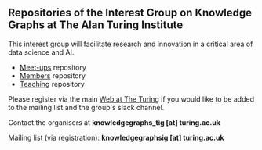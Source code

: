 ## Repositories of the Interest Group on Knowledge Graphs at The Alan Turing Institute

This interest group will facilitate research and innovation in a critical area of data science and AI.

- [Meet-ups](https://github.com/turing-knowledge-graphs/meet-ups/blob/main/README.md) repository
- [Members](https://github.com/turing-knowledge-graphs/members/blob/main/README.md) repository
- [Teaching](https://github.com/turing-knowledge-graphs/teaching/blob/main/README.md) repository

Please register via the main [Web at The Turing](https://www.turing.ac.uk/research/interest-groups/knowledge-graphs) if you would 
like to be added to the mailing list and the group's slack channel.

Contact the organisers at **knowledgegraphs_tig [at] turing.ac.uk**

Mailing list (via registration): **knowledgegraphsig [at] turing.ac.uk**
